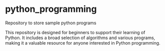 # python_programming
Repository to store sample python programs 

This repository is designed for beginners to support their learning of Python. It includes a broad selection of algorithms and various programs, making it a valuable resource for anyone interested in Python programming.
